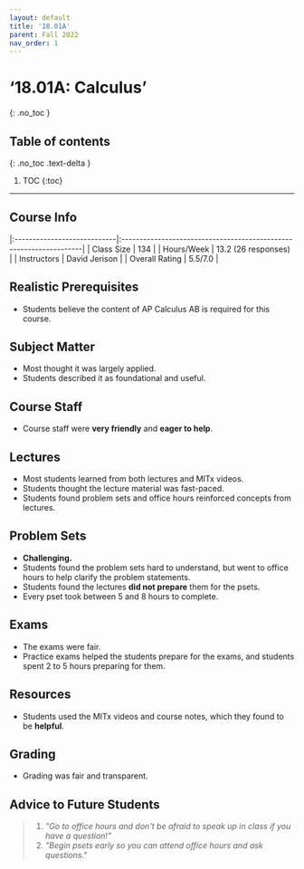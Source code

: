 ```yaml
---
layout: default
title: '18.01A'
parent: Fall 2022
nav_order: 1
---
```


# ‘18.01A: Calculus’
{: .no_toc }

## Table of contents
{: .no_toc .text-delta }

1. TOC
{:toc}

---

## Course Info

|:----------------------------|:-------------------------------------------------------------------|
| Class Size    		| 134                                                            		|
| Hours/Week        	| 13.2 (26 responses)                                          	| 
| Instructors         	| David Jerison					|
| Overall Rating	| 5.5/7.0						|

## Realistic Prerequisites
* Students believe the content of AP Calculus AB is required for this course.

## Subject Matter
* Most thought it was largely applied. 
* Students described it as foundational and useful. 

## Course Staff
* Course staff were **very friendly** and **eager to help**. 

## Lectures
* Most students learned from both lectures and MITx videos. 
* Students thought the lecture material was fast-paced. 
* Students found problem sets and office hours reinforced concepts from lectures.

## Problem Sets
* **Challenging.**
* Students found the problem sets hard to understand, but went to office hours to help clarify the problem statements. 
* Students found the lectures **did not prepare** them for the psets.
* Every pset took between 5 and 8 hours to complete.

## Exams
* The exams were fair. 
* Practice exams helped the students prepare for the exams, and students spent 2 to 5 hours preparing for them. 

## Resources
* Students used the MITx videos and course notes, which they found to be **helpful**.

## Grading
* Grading was fair and transparent. 

## Advice to Future Students
> 1. *"Go to office hours and don't be afraid to speak up in class if you have a question!"* 
> 2. *"Begin psets early so you can attend office hours and ask questions."*
